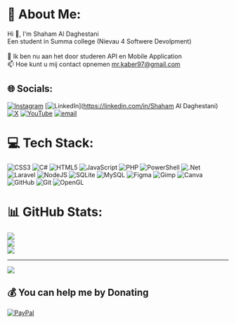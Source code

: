 # 💫 About Me:
Hi 👋, I'm Shaham Al Daghestani<br>Een student in Summa college (Nievau 4 Softwere Devolpment)<br><br>🌱 Ik ben nu aan het door studeren API en Mobile Application<br>📫 Hoe kunt u mij contact opnemen mr.kaber97@gmail.com


## 🌐 Socials:
[![Instagram](https://img.shields.io/badge/Instagram-%23E4405F.svg?logo=Instagram&logoColor=white)](https://instagram.com/shahm.0) [![LinkedIn](https://img.shields.io/badge/LinkedIn-%230077B5.svg?logo=linkedin&logoColor=white)](https://linkedin.com/in/Shaham Al Daghestani) [![X](https://img.shields.io/badge/X-black.svg?logo=X&logoColor=white)](https://x.com/Hunter500620159) [![YouTube](https://img.shields.io/badge/YouTube-%23FF0000.svg?logo=YouTube&logoColor=white)](https://youtube.com/@hunter9359) [![email](https://img.shields.io/badge/Email-D14836?logo=gmail&logoColor=white)](mailto:mr.kaber97@gmail.com) 

# 💻 Tech Stack:
![CSS3](https://img.shields.io/badge/css3-%231572B6.svg?style=flat&logo=css3&logoColor=white) ![C#](https://img.shields.io/badge/c%23-%23239120.svg?style=flat&logo=csharp&logoColor=white) ![HTML5](https://img.shields.io/badge/html5-%23E34F26.svg?style=flat&logo=html5&logoColor=white) ![JavaScript](https://img.shields.io/badge/javascript-%23323330.svg?style=flat&logo=javascript&logoColor=%23F7DF1E) ![PHP](https://img.shields.io/badge/php-%23777BB4.svg?style=flat&logo=php&logoColor=white) ![PowerShell](https://img.shields.io/badge/PowerShell-%235391FE.svg?style=flat&logo=powershell&logoColor=white) ![.Net](https://img.shields.io/badge/.NET-5C2D91?style=flat&logo=.net&logoColor=white) ![Laravel](https://img.shields.io/badge/laravel-%23FF2D20.svg?style=flat&logo=laravel&logoColor=white) ![NodeJS](https://img.shields.io/badge/node.js-6DA55F?style=flat&logo=node.js&logoColor=white) ![SQLite](https://img.shields.io/badge/sqlite-%2307405e.svg?style=flat&logo=sqlite&logoColor=white) ![MySQL](https://img.shields.io/badge/mysql-4479A1.svg?style=flat&logo=mysql&logoColor=white) ![Figma](https://img.shields.io/badge/figma-%23F24E1E.svg?style=flat&logo=figma&logoColor=white) ![Gimp](https://img.shields.io/badge/Gimp-657D8B?style=flat&logo=gimp&logoColor=FFFFFF) ![Canva](https://img.shields.io/badge/Canva-%2300C4CC.svg?style=flat&logo=Canva&logoColor=white) ![GitHub](https://img.shields.io/badge/github-%23121011.svg?style=flat&logo=github&logoColor=white) ![Git](https://img.shields.io/badge/git-%23F05033.svg?style=flat&logo=git&logoColor=white) ![OpenGL](https://img.shields.io/badge/OpenGL-white?logo=OpenGL&style=flat)
# 📊 GitHub Stats:
![](https://github-readme-stats.vercel.app/api?username=ShahamAlD&theme=shadow_red&hide_border=false&include_all_commits=true&count_private=true)<br/>
![](https://nirzak-streak-stats.vercel.app/?user=ShahamAlD&theme=shadow_red&hide_border=false)<br/>
![](https://github-readme-stats.vercel.app/api/top-langs/?username=ShahamAlD&theme=shadow_red&hide_border=false&include_all_commits=true&count_private=true&layout=compact)

---
[![](https://visitcount.itsvg.in/api?id=ShahamAlD&icon=2&color=4)](https://visitcount.itsvg.in)

  ## 💰 You can help me by Donating
  [![PayPal](https://img.shields.io/badge/PayPal-00457C?style=for-the-badge&logo=paypal&logoColor=white)](https://paypal.me/alsharkasi97) 

  
<!-- Proudly created with GPRM ( https://gprm.itsvg.in ) -->
